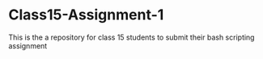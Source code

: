 # Class15-Assignment-1
This is the a repository for class 15 students to submit their bash scripting assignment

